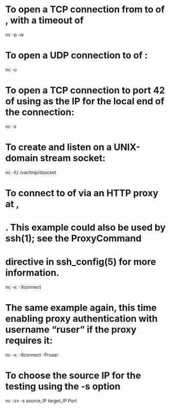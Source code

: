 To open a TCP connection from to of , with a timeout of
=======================================================

nc -p -w

To open a UDP connection to of :
================================

nc -u

To open a TCP connection to port 42 of using as the IP for the local end of the connection:
===========================================================================================

nc -s

To create and listen on a UNIX-domain stream socket:
====================================================

nc -lU /var/tmp/dsocket

To connect to of via an HTTP proxy at ,
=======================================

. This example could also be used by ssh(1); see the ProxyCommand
=================================================================

directive in ssh\_config(5) for more information.
=================================================

nc -x: -Xconnect

The same example again, this time enabling proxy authentication with username “ruser” if the proxy requires it:
===============================================================================================================

nc -x: -Xconnect -Pruser

To choose the source IP for the testing using the -s option
===========================================================

nc -zv -s source\_IP target\_IP Port
